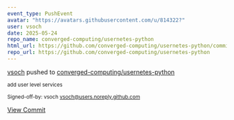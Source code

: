 ```yaml
---
event_type: PushEvent
avatar: "https://avatars.githubusercontent.com/u/814322?"
user: vsoch
date: 2025-05-24
repo_name: converged-computing/usernetes-python
html_url: https://github.com/converged-computing/usernetes-python/commit/9be5b525a91161cc5bb797c2e723f0913304937a
repo_url: https://github.com/converged-computing/usernetes-python
---
```


<a href='https://github.com/vsoch' target='_blank'>vsoch</a> pushed to <a href='https://github.com/converged-computing/usernetes-python' target='_blank'>converged-computing/usernetes-python</a>

<small>add user level services

Signed-off-by: vsoch <vsoch@users.noreply.github.com></small>

<a href='https://github.com/converged-computing/usernetes-python/commit/9be5b525a91161cc5bb797c2e723f0913304937a' target='_blank'>View Commit</a>